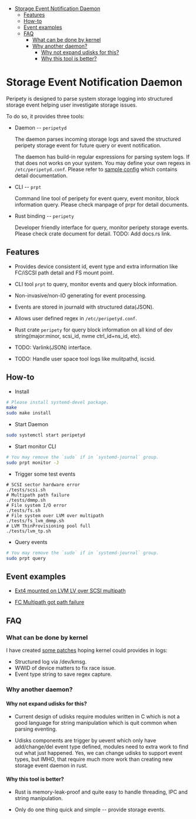 <!-- vim-markdown-toc GFM -->

* [Storage Event Notification Daemon](#storage-event-notification-daemon)
    * [Features](#features)
    * [How-to](#how-to)
    * [Event examples](#event-examples)
    * [FAQ](#faq)
        * [What can be done by kernel](#what-can-be-done-by-kernel)
        * [Why another daemon?](#why-another-daemon)
            * [Why not expand udisks for this?](#why-not-expand-udisks-for-this)
            * [Why this tool is better?](#why-this-tool-is-better)

<!-- vim-markdown-toc -->

# Storage Event Notification Daemon

Peripety is designed to parse system storage logging into structured storage
event helping user investigate storage issues.

To do so, it provides three tools:
 * Daemon -- `peripetyd`

   The daemon parses incoming storage logs and saved the structured
   peripety storage event for future query or event notification.

   The daemon has build-in regular expressions for parsing system logs. If
   that does not works on your system. You may define your own regexs in
   `/etc/peripetyd.conf`. Please refer to [sample config][4] which
   contains detail documentation.

 * CLI -- `prpt`

   Command line tool of peripety for event query, event monitor, block
   information query. Please check manpage of prpr for detail documents.

 * Rust binding -- `peripety`

   Developer friendly interface for query, monitor peripety storage events.
   Please check crate document for detail. TODO: Add docs.rs link.

## Features

 * Provides device consistent id, event type and extra information like
   FC/iSCSI path detail and FS mount point.

 * CLI tool `prpt` to query, monitor events and query block information.

 * Non-invasive/non-IO generating for event processing.

 * Events are stored in journald with structured data(JSON).

 * Allows user defined regex in `/etc/peripetyd.conf`.

 * Rust crate `peripety` for query block information on all kind of dev
   string(major:minor, scsi_id, nvme ctrl_id+ns_id, etc).

 * TODO: Varlink(JSON) interface.

 * TODO: Handle user space tool logs like mulitpathd, iscsid.

## How-to

 * Install

```bash
# Please install systemd-devel package.
make
sudo make install
```

 * Start Daemon

```bash
sudo systemctl start peripetyd
```

 * Start monitor CLI

```bash
# You may remove the `sudo` if in `systemd-journal` group.
sudo prpt monitor -J
```

 * Trigger some test events

```
# SCSI sector hardware error
./tests/scsi.sh
# Multipath path failure
./tests/dmmp.sh
# File system I/O error
./tests/fs.sh
# File system over LVM over multipath
./tests/fs_lvm_dmmp.sh
# LVM ThinProvisioning pool full
./tests/lvm_tp.sh
```

 * Query events

```bash
# You may remove the `sudo` if in `systemd-journal` group.
sudo prpt query
```

## Event examples

* [Ext4 mounted on LVM LV over SCSI multipath][2]

* [FC Multipath got path failure][3]

## FAQ

### What can be done by kernel
I have created [some patches][1] hoping kernel could provides in logs:
 * Structured log via /dev/kmsg.
 * WWID of device matters to fix race issue.
 * Event type string to save regex capture.

### Why another daemon?

#### Why not expand udisks for this?

 * Current design of udisks require modules written in C which is not a good
   language for string manipulation which is quit common when parsing eventing.

 * Udisks components are trigger by uevent which only have add/change/del
   event type defined, modules need to extra work to find out what just
   happened. Yes, we can change udisks to support event types, but IMHO, that
   require much more work than creating new storage event daemon in rust.

#### Why this tool is better?

 * Rust is memory-leak-proof and quite easy to handle threading, IPC and string
   manipulation.

 * Only do one thing quick and simple -- provide storage events.

[1]: https://github.com/cathay4t/linux/commits/structured_log
[2]: https://github.com/cathay4t/peripety/blob/master/examples/fs/ext4_mount_lv_mpath_scsi.json
[3]: https://github.com/cathay4t/peripety/blob/master/examples/mpath/mpath_fc_path_offline.json
[4]: https://github.com/cathay4t/peripety/blob/master/etc/peripetyd.conf
